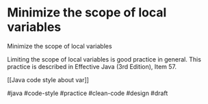 # Minimize the scope of local variables

Minimize the scope of local variables

Limiting the scope of local variables is good practice in general. This practice is described in Effective Java (3rd Edition), Item 57.

[[Java code style about var]]

#java #code-style #practice #clean-code #design
#draft